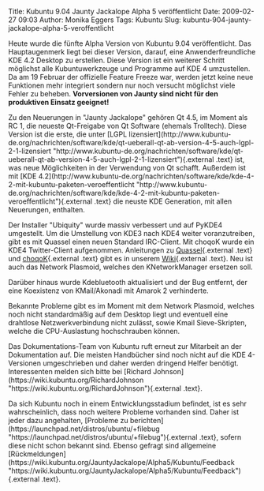 Title: Kubuntu 9.04 Jaunty Jackalope Alpha 5 veröffentlicht
Date: 2009-02-27 09:03
Author: Monika Eggers
Tags: Kubuntu
Slug: kubuntu-904-jaunty-jackalope-alpha-5-veroffentlicht

Heute wurde die fünfte Alpha Version von Kubuntu 9.04 veröffentlicht.
Das Hauptaugenmerk liegt bei dieser Version, darauf, eine
Anwenderfreundliche KDE 4.2 Desktop zu erstellen. Diese Version ist ein
weiterer Schritt möglichst alle Kubuntuwerkzeuge und Programme auf KDE 4
umzustellen. Da am 19 Februar der offizielle Feature Freeze war, werden
jetzt keine neue Funktionen mehr integriert sondern nur noch versucht
möglichst viele Fehler zu beheben. **Vorversionen von Jaunty sind nicht
für den produktiven Einsatz geeignet!**

</p>
Zu den Neuerungen in "Jaunty Jackalope" gehören Qt 4.5, im Moment als RC
1, die neueste Qt-Freigabe von Qt Software (ehemals Trolltech). Diese
Version ist die erste, die unter [LGPL
lizensiert](http://www.kubuntu-de.org/nachrichten/software/kde/qt-ueberall-qt-ab-version-4-5-auch-lgpl-2-1-lizensiert "http://www.kubuntu-de.org/nachrichten/software/kde/qt-ueberall-qt-ab-version-4-5-auch-lgpl-2-1-lizensiert"){.external
.text} ist, was neue Möglichkeiten in der Verwendung von Qt schafft.
Außerdem ist mit [KDE
4.2](http://www.kubuntu-de.org/nachrichten/software/kde/kde-4-2-mit-kubuntu-paketen-veroeffentlicht "http://www.kubuntu-de.org/nachrichten/software/kde/kde-4-2-mit-kubuntu-paketen-veroeffentlicht"){.external
.text} die neuste KDE Generation, mit allen Neuerungen, enthalten.

</p>
<!--break--><!--break-->

Der Installer "Ubiquity" wurde massiv verbessert und auf PyKDE4
umgestellt. Um die Umstellung von KDE3 nach KDE4 weiter voranzutreiben,
gibt es mit Quassel einen neuen Standard IRC-Client. Mit choqoK wurde
ein KDE4 Twitter-Client aufgenommen. Anleitungen zu
[Quassel](http://wiki.kubuntu-de.org/Kubuntu_benutzen/Internet/Quassel "http://wiki.kubuntu-de.org/Kubuntu_benutzen/Internet/Quassel"){.external
.text} und
[choqoK](http://wiki.kubuntu-de.org/Kubuntu_benutzen/Internet/choqoK "http://wiki.kubuntu-de.org/Kubuntu_benutzen/Internet/choqoK"){.external
.text} gibt es in unserem
[Wiki](http://wiki.kubuntu-de.org "http://wiki.kubuntu-de.org"){.external
.text}. Neu ist auch das Network Plasmoid, welches den KNetworkManager
ersetzen soll.

</p>
Darüber hinaus wurde Kdebluetooth aktualisiert und der Bug entfernt, der
eine Koexistenz von KMail/Akonadi mit Amarok 2 verhinderte.

</p>
Bekannte Probleme gibt es im Moment mit dem Network Plasmoid, welches
noch nicht standardmäßig auf dem Desktop liegt und eventuell eine
drahtlose Netzwerkverbindung nicht zulässt, sowie Kmail Sieve-Skripten,
welche die CPU-Auslastung hochschrauben können.

</p>
Das Dokumentations-Team von Kubuntu ruft erneut zur Mitarbeit an der
Dokumentation auf. Die meisten Handbücher sind noch nicht auf die KDE
4-Versionen umgeschrieben und daher werden dringend Helfer benötigt.
Interessenten melden sich bitte bei [Richard
Johnson](https://wiki.kubuntu.org/RichardJohnson "https://wiki.kubuntu.org/RichardJohnson"){.external
.text}.

</p>
Da sich Kubuntu noch in einem Entwicklungsstadium befindet, ist es sehr
wahrscheinlich, dass noch weitere Probleme vorhanden sind. Daher ist
jeder dazu angehalten, [Probleme zu
berichten](https://launchpad.net/distros/ubuntu/+filebug "https://launchpad.net/distros/ubuntu/+filebug"){.external
.text}, sofern diese nicht schon bekannt sind. Ebenso gefragt sind
allgemeine
[Rückmeldungen](https://wiki.kubuntu.org/JauntyJackalope/Alpha5/Kubuntu/Feedback "https://wiki.kubuntu.org/JauntyJackalope/Alpha5/Kubuntu/Feedback"){.external
.text}.

</p>

